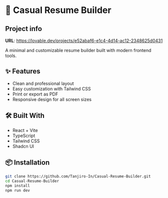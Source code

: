 # 🧾 Casual Resume Builder

## Project info

**URL**: https://lovable.dev/projects/e52abaf6-e1c4-4d14-ac12-2348625d0431

A minimal and customizable resume builder built with modern frontend tools.

## ✨ Features

- Clean and professional layout
- Easy customization with Tailwind CSS
- Print or export as PDF
- Responsive design for all screen sizes

## 🛠️ Built With

- React + Vite
- TypeScript
- Tailwind CSS
- Shadcn UI

## 📦 Installation

```bash
git clone https://github.com/Tanjiro-In/Casual-Resume-Builder.git
cd Casual-Resume-Builder
npm install
npm run dev
